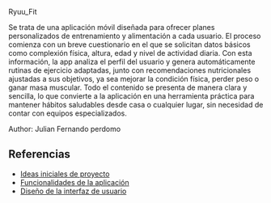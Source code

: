 Ryuu_Fit

Se trata de una aplicación móvil diseñada para ofrecer planes personalizados de entrenamiento y
alimentación a cada usuario. El proceso comienza con un breve cuestionario en el que se solicitan
datos básicos como complexión física, altura, edad y nivel de actividad diaria.
Con esta información, la app analiza el perfil del usuario y genera automáticamente rutinas
de ejercicio adaptadas, junto con recomendaciones nutricionales ajustadas a sus objetivos,
ya sea mejorar la condición física, perder peso o ganar masa muscular. Todo el contenido se presenta
de manera clara y sencilla, lo que convierte a la aplicación en una herramienta práctica para
mantener hábitos saludables desde casa o cualquier lugar, sin necesidad de contar con equipos
especializados.

Author: Julian Fernando perdomo

## Referencias

- [Ideas iniciales de proyecto](docs/ideas.md)
- [Funcionalidades de la aplicación](docs/funcionalidades.md)
- [Diseño de la interfaz de usuario](docs/ui.md)
